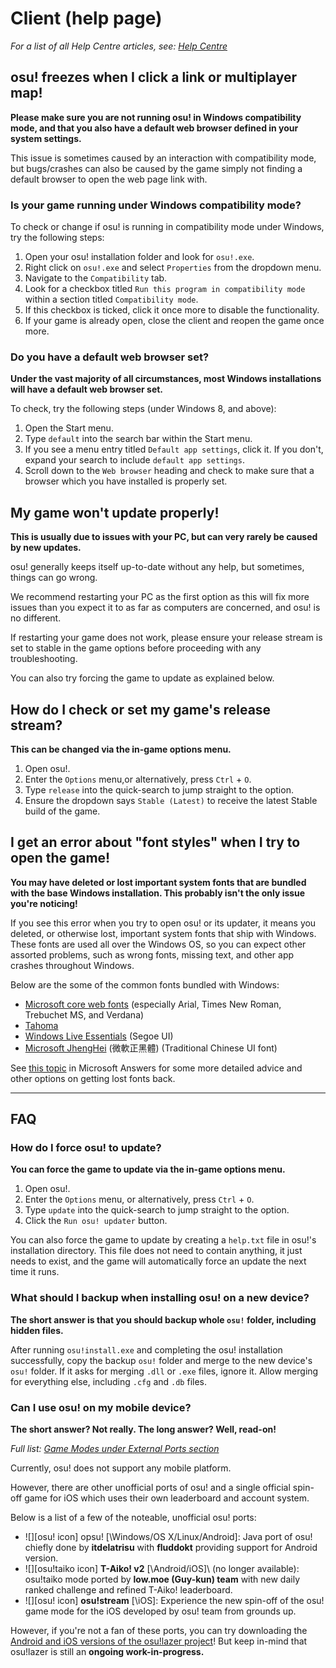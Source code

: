 # Client (help page)

*For a list of all Help Centre articles, see: [Help Centre](/wiki/Help_Centre)*

## osu! freezes when I click a link or multiplayer map!

**Please make sure you are not running osu! in Windows compatibility mode, and that you also have a default web browser defined in your system settings.**

This issue is sometimes caused by an interaction with compatibility mode, but bugs/crashes can also be caused by the game simply not finding a default browser to open the web page link with.

### Is your game running under Windows compatibility mode?

To check or change if osu! is running in compatibility mode under Windows, try the following steps:

1. Open your osu! installation folder and look for `osu!.exe`.
2. Right click on `osu!.exe` and select `Properties` from the dropdown menu.
3. Navigate to the `Compatibility` tab.
4. Look for a checkbox titled `Run this program in compatibility mode` within a section titled `Compatibility mode`.
5. If this checkbox is ticked, click it once more to disable the functionality.
6. If your game is already open, close the client and reopen the game once more.

### Do you have a default web browser set?

**Under the vast majority of all circumstances, most Windows installations will have a default web browser set.**

To check, try the following steps (under Windows 8, and above):

1. Open the Start menu.
2. Type `default` into the search bar within the Start menu.
3. If you see a menu entry titled `Default app settings`, click it. If you don't, expand your search to include `default app settings`.
4. Scroll down to the `Web browser` heading and check to make sure that a browser which you have installed is properly set.

## My game won't update properly!

**This is usually due to issues with your PC, but can very rarely be caused by new updates.**

osu! generally keeps itself up-to-date without any help, but sometimes, things can go wrong.

We recommend restarting your PC as the first option as this will fix more issues than you expect it to as far as computers are concerned, and osu! is no different.

If restarting your game does not work, please ensure your release stream is set to stable in the game options before proceeding with any troubleshooting.

You can also try forcing the game to update as explained below.

## How do I check or set my game's release stream?

**This can be changed via the in-game options menu.**

1. Open osu!.
2. Enter the `Options` menu,or alternatively, press `Ctrl` + `O`.
3. Type `release` into the quick-search to jump straight to the option.
4. Ensure the dropdown says `Stable (Latest)` to receive the latest Stable build of the game.

## I get an error about "font styles" when I try to open the game!

**You may have deleted or lost important system fonts that are bundled with the base Windows installation. This probably isn't the only issue you're noticing!**

If you see this error when you try to open osu! or its updater, it means you deleted, or otherwise lost, important system fonts that ship with Windows. These fonts are used all over the Windows OS, so you can expect other assorted problems, such as wrong fonts, missing text, and other app crashes throughout Windows.

Below are the some of the common fonts bundled with Windows:

- [Microsoft core web fonts](https://web.archive.org/web/20020124085641/http://www.microsoft.com/typography/fontpack/default.htm "Web Archive") (especially Arial, Times New Roman, Trebuchet MS, and Verdana)
- [Tahoma](https://freefontsfamily.com/tahoma-font-free "FreeFontsFamil.com")
- [Windows Live Essentials](https://support.microsoft.com/en-us/help/2434419/windows-live-essentials-2011 "Microsoft Support") (Segoe UI)
- [Microsoft JhengHei](https://microsoft.com/en-us/download/details.aspx?&id=12072 "Microsoft") (微軟正黑體) (Traditional Chinese UI font)

See [this topic](https://answers.microsoft.com/en-us/windows/forum/windows_vista-windows_programs/font-tahoma-does-not-support-style-regular/80ad7a97-230f-41d4-9101-107a0bfa986a "Microsoft Answers") in Microsoft Answers for some more detailed advice and other options on getting lost fonts back.

---

## FAQ

### How do I force osu! to update?

**You can force the game to update via the in-game options menu.**

1. Open osu!.
2. Enter the `Options` menu, or alternatively, press `Ctrl` + `O`.
3. Type `update` into the quick-search to jump straight to the option.
4. Click the `Run osu! updater` button.

You can also force the game to update by creating a `help.txt` file in osu!'s installation directory. This file does not need to contain anything, it just needs to exist, and the game will automatically force an update the next time it runs.

### What should I backup when installing osu! on a new device?

**The short answer is that you should backup whole `osu!` folder, including hidden files.**

After running `osu!install.exe` and completing the osu! installation successfully, copy the backup `osu!` folder and merge to the new device's `osu!` folder. If it asks for merging `.dll` or `.exe` files, ignore it. Allow merging for everything else, including `.cfg` and `.db` files.

### Can I use osu! on my mobile device?

**The short answer? Not really. The long answer? Well, read-on!**

*Full list: [Game Modes under External Ports section](/wiki/Game_Modes)*

Currently, osu! does not support any mobile platform.

However, there are other unofficial ports of osu! and a single official spin-off game for iOS which uses their own leaderboard and account system.

Below is a list of a few of the noteable, unofficial osu! ports:

- ![][osu! icon] opsu! \[\Windows/OS X/Linux/Android\]\: Java port of osu! chiefly done by **itdelatrisu** with **fluddokt** providing support for Android version.
- ![][osu!taiko icon] **T-Aiko! v2** \[\Android/iOS\]\ (no longer available): osu!taiko mode ported by **low.moe (Guy-kun) team** with new daily ranked challenge and refined T-Aiko! leaderboard.
- ![][osu! icon] **osu!stream** \[\iOS\]\: Experience the new spin-off of the osu! game mode for the iOS developed by osu! team from grounds up.

However, if you're not a fan of these ports, you can try downloading the [Android and iOS versions of the osu!lazer project](https://github.com/ppy/osu#running-osu)! But keep in-mind that osu!lazer is still an **ongoing work-in-progress.**
